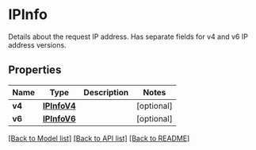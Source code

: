 # IPInfo
Details about the request IP address. Has separate fields for v4 and v6 IP address versions.


## Properties
Name | Type | Description | Notes
------------ | ------------- | ------------- | -------------
**v4** | [**IPInfoV4**](IPInfoV4.md) |  | [optional] 
**v6** | [**IPInfoV6**](IPInfoV6.md) |  | [optional] 

[[Back to Model list]](../README.md#documentation-for-models) [[Back to API list]](../README.md#documentation-for-api-endpoints) [[Back to README]](../README.md)

